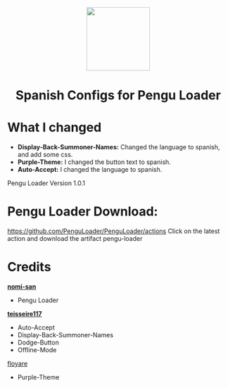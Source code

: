 <div align="center">
  <a href="https://pengu.lol">
    <img src="https://i.imgur.com/kQOMxqS.jpg" width="144"/>
  </a>
  <h1 align="center">Spanish Configs for Pengu Loader</h1>
</div>

# What I changed
- **Display-Back-Summoner-Names:** Changed the language to spanish, and add some css.
- **Purple-Theme:** I changed the button text to spanish.
- **Auto-Accept:** I changed the language to spanish.

Pengu Loader Version 1.0.1

# Pengu Loader Download:
https://github.com/PenguLoader/PenguLoader/actions
Click on the latest action and download the artifact pengu-loader

# Credits
**[nomi-san](https://github.com/nomi-san)**
  - Pengu Loader

**[teisseire117](https://github.com/nomi-san)**
  - Auto-Accept
  - Display-Back-Summoner-Names
  - Dodge-Button
  - Offline-Mode

[floyare](https://github.com/nomi-san)
- Purple-Theme